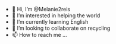 - 👋 Hi, I’m @Melanie2reis
- 👀 I’m interested in helping the world
- 🌱 I’m currently learning English
- 💞️ I’m looking to collaborate on recycling
- 📫 How to reach me ...

<!---
Melanie2reis/Melanie2reis is a ✨ special ✨ repository because its `README.md` (this file) appears on your GitHub profile.
You can click the Preview link to take a look at your changes.
--->
